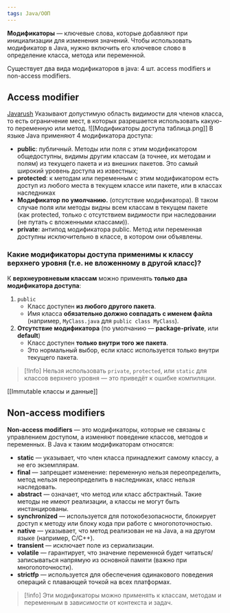 ```yaml
---
tags: Java/ООП
--- 
```

**Модификаторы** — ключевые слова, которые добавляют при инициализации для изменения значений. Чтобы использовать модификатор в Java, нужно включить его ключевое слово в определение класса, метода или переменной.

Существует два вида модификаторов в java: 4 шт. access modifiers и non-access modifiers.
## Access modifier
[Javarush](https://javarush.com/groups/posts/1381-metodih-v-java)
Указывают допустимую область видимости для членов класса, то есть ограничение мест, в которых разрешается использовать какую-то переменную или метод.
![[Модификаторы доступа таблица.png]]
В языке Java применяют 4 модификатора доступа:

-   **public**: публичный. Методы или поля с этим модификатором общедоступны, видимы другим классам (а точнее, их методам и полям) из текущего пакета и из внешних пакетов. Это самый широкий уровень доступа из известных;
-   **protected**: к методам или переменным с этим модификатором есть доступ из любого места в текущем классе или пакете, или в классах наследниках
-   **Модификатор по умолчанию.** (отсутствие модификатора). В таком случае поля или методы видны всем классам в текущем пакете (как protected, только с отсутствием видимости при наследовании (не путать с вложенными классами)).
-   **private**: антипод модификатора public. Метод или переменная доступны исключительно в классе, в котором они объявлены.

### Какие модификаторы доступа применимы к классу верхнего уровня (т.е. не вложенному в другой класс)?
К **верхнеуровневым классам** можно применять **только два модификатора доступа**:
1. `public`
    - Класс доступен **из любого другого пакета**.
    - Имя класса **обязательно должно совпадать с именем файла** (например, `MyClass.java` для `public class MyClass`).
2. **Отсутствие модификатора** (по умолчанию — **package-private**, или **default**)
    - Класс доступен **только внутри того же пакета**.
    - Это нормальный выбор, если класс используется только внутри текущего пакета.

>[!Info]
>Нельзя использовать `private`, `protected`, или `static` для классов верхнего уровня — это приведёт к ошибке компиляции.


[[Immutable классы и данные]]

## Non-access modifiers
**Non-access modifiers** — это модификаторы, которые не связаны с управлением доступом, а изменяют поведение классов, методов и переменных. В Java к таким модификаторам относятся:

- **static** — указывает, что член класса принадлежит самому классу, а не его экземплярам.
- **final** — запрещает изменение: переменную нельзя переопределить, метод нельзя переопределить в наследниках, класс нельзя наследовать.
- **abstract** — означает, что метод или класс абстрактный. Такие методы не имеют реализации, а классы не могут быть инстанцированы.
- **synchronized** — используется для потокобезопасности, блокирует доступ к методу или блоку кода при работе с многопоточностью.
- **native** — указывает, что метод реализован не на Java, а на другом языке (например, C/C++).
- **transient** — исключает поле из сериализации.
- **volatile** — гарантирует, что значение переменной будет читаться/записываться напрямую из основной памяти (важно при многопоточности).
- **strictfp** — используется для обеспечения одинакового поведения операций с плавающей точкой на всех платформах.

>[!info]
>Эти модификаторы можно применять к классам, методам и переменным в зависимости от контекста и задач.

